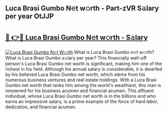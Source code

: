 ## Luca Brasi Gumbo N𝚎t w𝚘rth - Part-zVR S𝚊lary per year OtJJP

# <h2><a href="http://gc3l55.nevu.top/?p=Luca+Brasi+Gumbo">🔗 👉🔴 Luca Brasi Gumbo N𝚎t w𝚘rth - S𝚊lary</a></h2>

[![Luca Brasi Gumbo N𝚎t W𝚘rth](https://i.imgur.com/Oavwk0R.jpeg)](http://gc3l55.nevu.top/?p=Luca+Brasi+Gumbo)
What is Luca Brasi Gumbo n𝚎t w𝚘rth? What is Luca Brasi Gumbo s𝚊lary per year?
This financially well-off person's Luca Brasi Gumbo net worth is significant, making him one of the richest in his field. Although his annual salary is considerable, it is dwarfed by his believed Luca Brasi Gumbo net worth, which stems from his numerous business ventures and real estate holdings. With a Luca Brasi Gumbo net worth that ranks him among the world's wealthiest, this man is renowned for his business acumen and financial acumen. This affluent individual, whose Luca Brasi Gumbo net worth is in the billions and who earns an impressive salary, is a prime example of the force of hard labor, dedication, and financial acumen.
